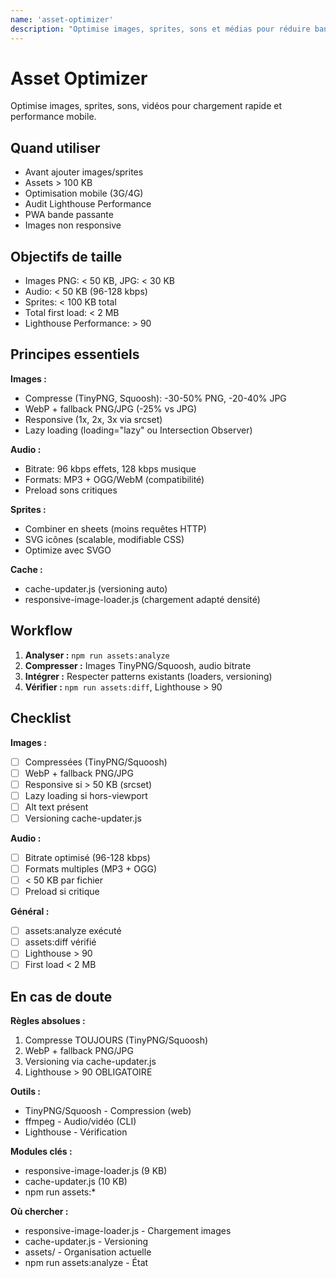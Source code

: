 ```yaml
---
name: 'asset-optimizer'
description: "Optimise images, sprites, sons et médias pour réduire bande passante et améliorer chargement. Utiliser avant d'ajouter gros assets ou lors d'optimisation mobile"
---
```


# Asset Optimizer

Optimise images, sprites, sons, vidéos pour chargement rapide et performance mobile.

## Quand utiliser

- Avant ajouter images/sprites
- Assets > 100 KB
- Optimisation mobile (3G/4G)
- Audit Lighthouse Performance
- PWA bande passante
- Images non responsive

## Objectifs de taille

- Images PNG: < 50 KB, JPG: < 30 KB
- Audio: < 50 KB (96-128 kbps)
- Sprites: < 100 KB total
- Total first load: < 2 MB
- Lighthouse Performance: > 90

## Principes essentiels

**Images :**

- Compresse (TinyPNG, Squoosh): -30-50% PNG, -20-40% JPG
- WebP + fallback PNG/JPG (-25% vs JPG)
- Responsive (1x, 2x, 3x via srcset)
- Lazy loading (loading="lazy" ou Intersection Observer)

**Audio :**

- Bitrate: 96 kbps effets, 128 kbps musique
- Formats: MP3 + OGG/WebM (compatibilité)
- Preload sons critiques

**Sprites :**

- Combiner en sheets (moins requêtes HTTP)
- SVG icônes (scalable, modifiable CSS)
- Optimize avec SVGO

**Cache :**

- cache-updater.js (versioning auto)
- responsive-image-loader.js (chargement adapté densité)

## Workflow

1. **Analyser :** `npm run assets:analyze`
2. **Compresser :** Images TinyPNG/Squoosh, audio bitrate
3. **Intégrer :** Respecter patterns existants (loaders, versioning)
4. **Vérifier :** `npm run assets:diff`, Lighthouse > 90

## Checklist

**Images :**

- [ ] Compressées (TinyPNG/Squoosh)
- [ ] WebP + fallback PNG/JPG
- [ ] Responsive si > 50 KB (srcset)
- [ ] Lazy loading si hors-viewport
- [ ] Alt text présent
- [ ] Versioning cache-updater.js

**Audio :**

- [ ] Bitrate optimisé (96-128 kbps)
- [ ] Formats multiples (MP3 + OGG)
- [ ] < 50 KB par fichier
- [ ] Preload si critique

**Général :**

- [ ] assets:analyze exécuté
- [ ] assets:diff vérifié
- [ ] Lighthouse > 90
- [ ] First load < 2 MB

## En cas de doute

**Règles absolues :**

1. Compresse TOUJOURS (TinyPNG/Squoosh)
2. WebP + fallback PNG/JPG
3. Versioning via cache-updater.js
4. Lighthouse > 90 OBLIGATOIRE

**Outils :**

- TinyPNG/Squoosh - Compression (web)
- ffmpeg - Audio/vidéo (CLI)
- Lighthouse - Vérification

**Modules clés :**

- responsive-image-loader.js (9 KB)
- cache-updater.js (10 KB)
- npm run assets:\*

**Où chercher :**

- responsive-image-loader.js - Chargement images
- cache-updater.js - Versioning
- assets/ - Organisation actuelle
- npm run assets:analyze - État
